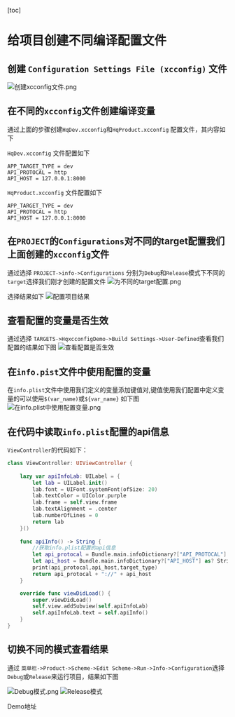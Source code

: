 [toc]
# 给项目创建不同编译配置文件
## 创建 `Configuration Settings File (xcconfig)` 文件
![创建xcconfig文件.png](./images/创建xcconfig文件.png)


## 在不同的`xcconfig`文件创建编译变量
通过上面的步骤创建`HqDev.xcconfig`和`HqProduct.xcconfig` 配置文件，其内容如下

`HqDev.xcconfig` 文件配置如下
```
APP_TARGET_TYPE = dev
API_PROTOCAL = http
API_HOST = 127.0.0.1:8000

```

`HqProduct.xcconfig` 文件配置如下
```
APP_TARGET_TYPE = dev
API_PROTOCAL = http
API_HOST = 127.0.0.1:8000

```



## 在`PROJECT`的`Configurations`对不同的target配置我们上面创建的`xcconfig`文件
通过选择  `PROJECT->info->Configurations` 分别为`Debug`和`Release`模式下不同的`target`选择我们刚才创建的配置文件
![为不同的target配置.png](./images/为不同的target配置.png)

选择结果如下
![配置项目结果](./images/配置项目结果.png)



## 查看配置的变量是否生效
通过选择 `TARGETS->HqxcconfigDemo->Build Settings->User-Defined`查看我们配置的结果如下图
![查看配置是否生效](./images/查看配置是否生效.png)




## 在`info.pist`文件中使用配置的变量
在`info.plist`文件中使用我们定义的变量添加键值对,键值使用我们配置中定义变量的可以使用`$(var_name)`或`${var_name}`
如下图
![在info.plist中使用配置变量.png](./images/./在info.plist中使用配置变量.png)



## 在代码中读取`info.plist`配置的api信息
`ViewController`的代码如下：
```swift
class ViewController: UIViewController {
    
    lazy var apiInfoLab: UILabel = {
        let lab = UILabel.init()
        lab.font = UIFont.systemFont(ofSize: 20)
        lab.textColor = UIColor.purple
        lab.frame = self.view.frame
        lab.textAlignment = .center
        lab.numberOfLines = 0
        return lab
    }()
    
    func apiInfo() -> String {
        //获取info.plist配置的api信息
        let api_protocal = Bundle.main.infoDictionary?["API_PROTOCAL"] as? String ?? ""
        let api_host = Bundle.main.infoDictionary?["API_HOST"] as? String ?? ""
        print(api_protocal,api_host,target_type)
        return api_protocal + "://" + api_host
    }

    override func viewDidLoad() {
        super.viewDidLoad()
        self.view.addSubview(self.apiInfoLab)
        self.apiInfoLab.text = self.apiInfo()
    }
}

```

## 切换不同的模式查看结果
通过 `菜单栏->Product->Scheme->Edit Scheme->Run->Info->Configuration`选择`Debug`或`Release`来运行项目，结果如下图

![Debug模式.png](./images/Debug模式.png)
![Release模式](images/Release模式.jpg)



Demo地址










